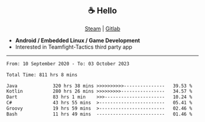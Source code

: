 <h2 align="center"> ☕ Hello </h2>

<p align="center">
  <a href="https://steamcommunity.com/id/Niforances/">Steam</a> |
  <a href="https://gitlab.com/niforances">Gitlab</a>
</p>

 - **Android / Embedded Linux / Game Development**
 - Interested in Teamfight-Tactics third party app

------

<!--START_SECTION:waka-->

```txt
From: 10 September 2020 - To: 03 October 2023

Total Time: 811 hrs 8 mins

Java             320 hrs 38 mins >>>>>>>>>>---------------   39.53 %
Kotlin           280 hrs 26 mins >>>>>>>>>----------------   34.57 %
Dart             83 hrs 1 min    >>>----------------------   10.24 %
C#               43 hrs 55 mins  >------------------------   05.41 %
Groovy           19 hrs 59 mins  >------------------------   02.46 %
Bash             11 hrs 49 mins  -------------------------   01.46 %
```

<!--END_SECTION:waka-->
